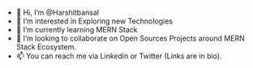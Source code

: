 - 👋 Hi, I’m @Harshitbansal
- 👀 I’m interested in Exploring new Technologies 
- 🌱 I’m currently learning MERN Stack 
- 💞️ I’m looking to collaborate on Open Sources Projects around MERN Stack Ecosystem. 
- 📫 You can reach me via Linkedin or Twitter (Links are in bio). 

<!---
Harshitbansal637/Harshitbansal637 is a ✨ special ✨ repository because its `README.md` (this file) appears on your GitHub profile.
You can click the Preview link to take a look at your changes.
--->
